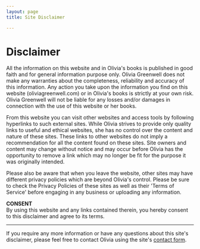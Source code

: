 ```yaml
---
layout: page
title: Site Disclaimer

---
```

# Disclaimer

All the information on this website and in Olivia's books is published in good faith and for general information purpose only. Olivia Greenwell does not make any warranties about the completeness, reliability and accuracy of this information. Any action you take upon the information you find on this website (oliviagreenwell.com) or in Olivia's books is strictly at your own risk. Olivia Greenwell will not be liable for any losses and/or damages in connection with the use of this website or her books.

From this website you can visit other websites and access tools by following hyperlinks to such external sites. While Olivia strives to provide only quality links to useful and ethical websites, she has no control over the content and nature of these sites. These links to other websites do not imply a recommendation for all the content found on these sites. Site owners and content may change without notice and may occur before Olivia has the opportunity to remove a link which may no longer be fit for the purpose it was originally intended.

Please also be aware that when you leave the website, other sites may have different privacy policies which are beyond Olivia's control. Please be sure to check the Privacy Policies of these sites as well as their 'Terms of Service' before engaging in any business or uploading any information.

**CONSENT**<br>
By using this website and any links contained therein, you hereby consent to this disclaimer and agree to its terms.

__________________
If you require any more information or have any questions about this site's disclaimer, please feel free to contact Olivia using the site's [contact form](http://oliviagreenwell.com/contact/).





